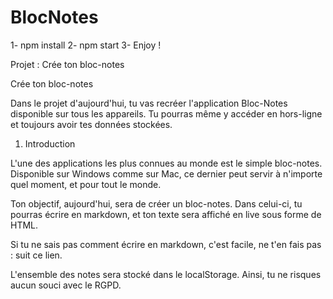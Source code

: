 # BlocNotes


1- npm install
2- npm start
3- Enjoy !






Projet : Crée ton bloc-notes

Crée ton bloc-notes

Dans le projet d'aujourd'hui, tu vas recréer l'application Bloc-Notes disponible sur tous les appareils. Tu pourras même y accéder en hors-ligne et toujours avoir tes données stockées.
1. Introduction

L'une des applications les plus connues au monde est le simple bloc-notes. Disponible sur Windows comme sur Mac, ce dernier peut servir à n'importe quel moment, et pour tout le monde.

Ton objectif, aujourd'hui, sera de créer un bloc-notes. Dans celui-ci, tu pourras écrire en markdown, et ton texte sera affiché en live sous forme de HTML.

Si tu ne sais pas comment écrire en markdown, c'est facile, ne t'en fais pas : suit ce lien.

L'ensemble des notes sera stocké dans le localStorage. Ainsi, tu ne risques aucun souci avec le RGPD.
